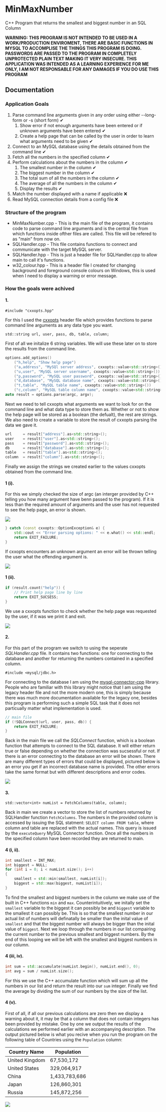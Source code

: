 ﻿# MinMaxNumber
C++ Program that returns the smallest and biggest number in an SQL Column

**WARNING: THIS PROGRAM IS NOT INTENDED TO BE USED IN A WORK/PRODUCTION ENVIROMENT, THERE ARE BASIC FUNCTIONS IN MYSQL TO ACCOMPLISE THE THINGS THIS PROGRAM IS DOING. PASSWORDS ARE PASSED TO THE PROGRAM IN COMPLETELY UNPROTECTED PLAIN TEXT MAKING IT VERY INSECURE. THIS APPLICATION WAS INTENDED AS A LEARNING EXPERIENCE FOR ME ONLY, I AM NOT RESPONSABLE FOR ANY DAMAGES IF YOU DO USE THIS PROGRAM**


## Documentation
### Application Goals
1. Parse command line arguments given in any order using either --long-form or -s (short form) ✔
    1. Show error if not enough arguments have been entered or if unknown arguments have been entered ✔
    2. Create a help page that can be called by the user in order to learn what arguments need to be given ✔
2. Connect to an MySQL database using the details obtained from the command line ✔
3. Fetch all the numbers in the specified column ✔
4. Perform calculations about the numbers in the column ✔
   1. The smallest number in the column ✔
   2. The biggest number in the column ✔
   3. The total sum of all the numbers in the column ✔
   4. The average of all the numbers in the column ✔
   5. Display the results ✔
5. Match the number displayed with a name if applicable ❌
6. Read MySQL connection details from a config file ❌


### Structure of the program
- MinMaxNumber.cpp - This is the main file of the program, it contains code to parse command line arguments and is the central file from which functions inside ofther files are called. This file will be refered to as "main" from now on.
- SQLHandler.cpp - This file contains functions to connect and communicate with the target MySQL server.
- SQLHandler.hpp - This is just a header file for SQLHandler.cpp to allow main to call it's functions.
- w32_colour.hpp - This is a header file I created for changing background and foreground console colours on Windows, this is used when I need to display a warning or error message.


### How the goals were achived
#### 1.
`#include "cxxopts.hpp"`

For this I used the [cxxopts](https://github.com/jarro2783/cxxopts) header file which provides functions to parse command line arguments as any data type you want.

`std::string url, user, pass, db, table, column;`

First of all we initalize 6 string variables. We will use these later on to store the results from the command line.

```cpp
options.add_options()
    ("h,help", "Show help page")
    ("a,address", "MySQl server address", cxxopts::value<std::string>())
    ("u,user", "MySQL server username", cxxopts::value<std::string>())
    ("p,password", "MySQL user password", cxxopts::value<std::string>())
    ("d,database", "MySQL database name", cxxopts::value<std::string>())
    ("t,table", "MySQL table name", cxxopts::value<std::string>())
    ("c,column", "MySQL table column name", cxxopts::value<std::string>());
auto result = options.parse(argc, argv);
```
Next we need to tell cxxopts what arguments we want to look for on the command line and what data type to store them as. Whether or not to show the help page will be stored as a boolean (the defualt), the rest are strings. We also need to create a variable to store the result of cxxopts parsing the data we gave it.
```cpp
url     = result["address"].as<std::string>();
user    = result["user"].as<std::string>();
pass    = result["password"].as<std::string>();
db      = result["database"].as<std::string>();
table   = result["table"].as<std::string>();
column  = result["column"].as<std::string>();
```
Finally we assign the strings we created earlier to the values cxxopts obtained from the command line.

#### 1 (i).
For this we simply checked the size of argc (an interger provided by C++ telling you how many argument have benn passed to the program). If it is less than the required amount of arguments and the user has not requested to see the help page, an error is shown.

<img src="https://github.com/RolandWH/MinMaxNumber/raw/master/img/not_enough_arguments?raw=true"/>

```cpp
} catch (const cxxopts::OptionException& e) {
    std::cout << "Error parsing options: " << e.what() << std::endl;
    return EXIT_FAILURE;
}
```
If cxxopts encounters an unknown argument an error will be thrown telling the user what the offending argument is.

<img src="https://github.com/RolandWH/MinMaxNumber/raw/master/img/incorrect_argument?raw=true"/>

#### 1 (ii).
```cpp
if (result.count("help")) {
    // Print help page line by line
    return EXIT_SUCSESS;
}
```
We use a cxxopts function to check whether the help page was requested by the user, if it was we print it and exit.

<img src="https://github.com/RolandWH/MinMaxNumber/raw/master/img/help_page?raw=true"/>

#### 2.
For this part of the program we switch to using the seperate *SQLHandler.cpp* file. It contains two functions: one for connecting to the database and another for returning the numbers contained in a specified column.

`#include <mysql/jdbc.h>`

For connecting to the database I am using the [mysql-connector-cpp](https://github.com/mysql/mysql-connector-cpp) library. People who are familiar with this library might notice that I am using the legacy header file and not the more modern one, this is simply because there was much more documentation available for the legacy one, besides this program is performing such a simple SQL task that it does not particually matter what implementation is used.

```cpp
// main file
if (!SQLConnect(url, user, pass, db)) {
    return EXIT_FAILURE;
}
```
Back in the main file we call the *SQLConnect* function, which is a boolean function that attempts to connect to the SQL database. It will either return true or false depending on whether the connection was sucsessful or not. If there is an error connecting to the database an error will be shown. There are many different types of errors that could be displayed, pictured below is an error you get if an incorrect database name is provided. The other errors take the same format but with different descriptions and error codes.

<img src="https://github.com/RolandWH/MinMaxNumber/raw/master/img/incorrect_databse?raw=true"/>

#### 3.
`std::vector<int> numList = FetchColumns(table, column);`

Back in main we create a vector to store the list of numbers returned by SQLHandler function `FetchColumns`. The numbers in the provided column is accessed by issuing the SQL statment: `SELECT column FROM table`, where column and table are replaced with the actual names. This query is issued by the `executeQuery` MySQL Connector function. Once all the numbers in the specified column have been recorded they are returned to main.

#### 4 (i, ii).
```cpp
int smallest = INT_MAX;
int biggest = NULL;
for (int i = 0; i < numList.size(); i++)
{
    smallest = std::min(smallest, numList[i]);
    biggest = std::max(biggest, numList[i]);
}
```
To find the smallest and biggest numbers in the column we make use of the built in C++ functions `min` and `max`. Counterintuitively, we initally set the `smallest` variable to the biggest it can possibly be and `biggest` variable to the smallest it can possibly be. This is so that the smallest number in our actual list of numbers will definatally be smaller than the inital value of `smallest` and that the biggest number will always be bigger than the inital value of `biggest`. Next we loop through the numbers in our list compairing the current number to the previous smallest and biggest numbers. By the end of this looping we will be left with the smallest and biggest numbers in our column.

#### 4 (iii, iv).
```cpp
int sum = std::accumulate(numList.begin(), numList.end(), 0);
int avg = sum / numList.size();
```

For this we use the C++ accumulate function which will sum up all the numbers in our list and return the result into our `sum` integer. Finally we find the average by dividing the sum of our numbers by the size of the list.

#### 4 (v).
First of all, if all our previous calculations are zero then we display a warning about it, it may be that a column that does not contain integers has been provided by mistake. One by one we output the results of the calculations we performed earlier with an accompanying description. The output pictured below is what you recive when you run the program on the following table of Countries using the `Population` column:

| Country Name   | Population    |
| -------------- | ------------- |
| United Kingdom | 67,530,172    |
| United States  | 329,064,917   |
| China          | 1,433,783,686 |
| Japan          | 126,860,301   |
| Russia         | 145,872,256   |

<img src="https://github.com/RolandWH/MinMaxNumber/raw/master/img/population_output?raw=true"/>

